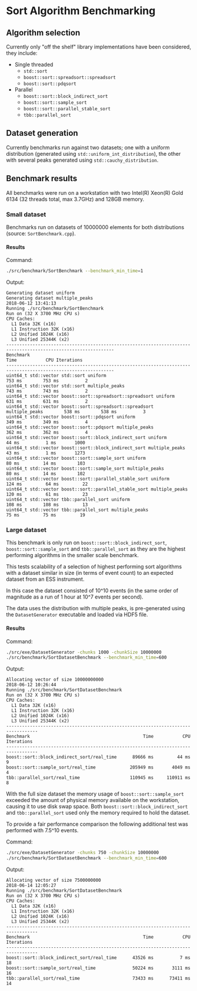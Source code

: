 # Sort Algorithm Benchmarking

## Algorithm selection

Currently only "off the shelf" library implementations have been considered,
they include:

- Single threaded
  - `std::sort`
  - `boost::sort::spreadsort::spreadsort`
  - `boost::sort::pdqsort`
- Parallel
  - `boost::sort::block_indirect_sort`
  - `boost::sort::sample_sort`
  - `boost::sort::parallel_stable_sort`
  - `tbb::parallel_sort`

## Dataset generation

Currently benchmarks run against two datasets; one with a uniform distribution
(generated using `std::uniform_int_distribution`), the other with several peaks
generated using `std::cauchy_distribution`.

## Benchmark results

All benchmarks were run on a workstation with two Intel(R) Xeon(R) Gold 6134
(32 threads total, max 3.7GHz) and 128GB memory.

### Small dataset

Benchmarks run on datasets of 10000000 elements for both distributions
(source: `SortBenchmark.cpp`).

#### Results

Command:
```bash
./src/benchmark/SortBenchmark --benchmark_min_time=1
```

Output:
```
Generating dataset uniform
Generating dataset multiple_peaks
2018-06-12 13:41:13
Running ./src/benchmark/SortBenchmark
Run on (32 X 3700 MHz CPU s)
CPU Caches:
  L1 Data 32K (x16)
  L1 Instruction 32K (x16)
  L2 Unified 1024K (x16)
  L3 Unified 25344K (x2)
---------------------------------------------------------------------------------------------------------------
Benchmark                                                                        Time           CPU Iterations
---------------------------------------------------------------------------------------------------------------
uint64_t std::vector std::sort uniform                                         753 ms        753 ms          2
uint64_t std::vector std::sort multiple_peaks                                  743 ms        743 ms          2
uint64_t std::vector boost::sort::spreadsort::spreadsort uniform               631 ms        631 ms          2
uint64_t std::vector boost::sort::spreadsort::spreadsort multiple_peaks        538 ms        538 ms          3
uint64_t std::vector boost::sort::pdqsort uniform                              349 ms        349 ms          4
uint64_t std::vector boost::sort::pdqsort multiple_peaks                       362 ms        362 ms          4
uint64_t std::vector boost::sort::block_indirect_sort uniform                   44 ms          1 ms       1000
uint64_t std::vector boost::sort::block_indirect_sort multiple_peaks            43 ms          1 ms       1273
uint64_t std::vector boost::sort::sample_sort uniform                           80 ms         14 ms        103
uint64_t std::vector boost::sort::sample_sort multiple_peaks                    80 ms         14 ms        102
uint64_t std::vector boost::sort::parallel_stable_sort uniform                 124 ms         64 ms         22
uint64_t std::vector boost::sort::parallel_stable_sort multiple_peaks          120 ms         61 ms         23
uint64_t std::vector tbb::parallel_sort uniform                                108 ms        108 ms         13
uint64_t std::vector tbb::parallel_sort multiple_peaks                          75 ms         75 ms         19
```

### Large dataset

This benchmark is only run on `boost::sort::block_indirect_sort`,
`boost::sort::sample_sort` and `tbb::parallel_sort` as they are the highest
performing algorithms in the smaller scale benchmark.

This tests scalability of a selection of highest performing sort algorithms with
a dataset similar in size (in terms of event count) to an expected dataset from
an ESS instrument.

In this case the dataset consisted of 10^10 events (in the same order of
magnitude as a run of 1 hour at 10^7 events per second).

The data uses the distribution with multiple peaks, is pre-generated using the
`DatasetGenerator` executable and loaded via HDF5 file.

#### Results

Command:
```bash
./src/exe/DatasetGenerator -chunks 1000 -chunkSize 10000000
./src/benchmark/SortDatasetBenchmark --benchmark_min_time=600
```

Output:
```
Allocating vector of size 10000000000
2018-06-12 10:26:44
Running ./src/benchmark/SortDatasetBenchmark
Run on (32 X 3700 MHz CPU s)
CPU Caches:
  L1 Data 32K (x16)
  L1 Instruction 32K (x16)
  L2 Unified 1024K (x16)
  L3 Unified 25344K (x2)
----------------------------------------------------------------------------------
Benchmark                                           Time           CPU Iterations
----------------------------------------------------------------------------------
boost::sort::block_indirect_sort/real_time      89666 ms         44 ms          9
boost::sort::sample_sort/real_time             205949 ms       4049 ms          4
tbb::parallel_sort/real_time                   110945 ms     110911 ms          8
```

With the full size dataset the memory usage of `boost::sort::sample_sort`
exceeded the amount of physical memory available on the workstation, causing it
to use disk swap space. Both `boost::sort::block_indirect_sort` and
`tbb::parallel_sort` used only the memory required to hold the dataset.

To provide a fair performance comparison the following additional test was
performed with 7.5^10 events.

Command:
```bash
./src/exe/DatasetGenerator -chunks 750 -chunkSize 10000000
./src/benchmark/SortDatasetBenchmark --benchmark_min_time=600
```

Output:
```
Allocating vector of size 7500000000
2018-06-14 12:05:27
Running ./src/benchmark/SortDatasetBenchmark
Run on (32 X 3700 MHz CPU s)
CPU Caches:
  L1 Data 32K (x16)
  L1 Instruction 32K (x16)
  L2 Unified 1024K (x16)
  L3 Unified 25344K (x2)
----------------------------------------------------------------------------------
Benchmark                                           Time           CPU Iterations
----------------------------------------------------------------------------------
boost::sort::block_indirect_sort/real_time      43526 ms          7 ms         18
boost::sort::sample_sort/real_time              50224 ms       3111 ms         16
tbb::parallel_sort/real_time                    73433 ms      73411 ms         14
```
